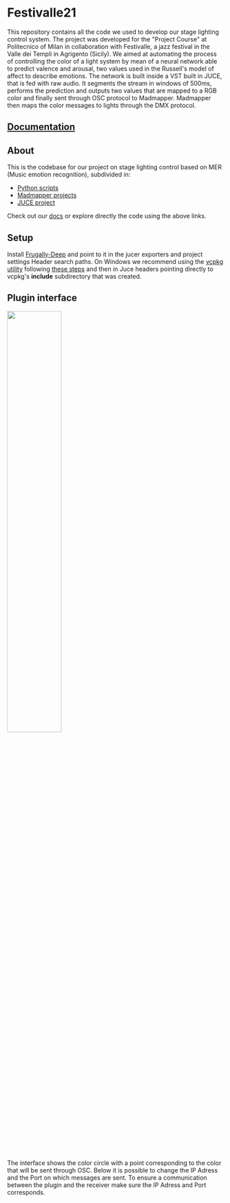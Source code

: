 # Festivalle21

This repository contains all the code we used to develop our stage lighting control system.
The project was developed for the "Project Course" at Politecnico of Milan in collaboration with Festivalle, a jazz festival in the Valle dei Templi in Agrigento (Sicily).
We aimed at automating the process of controlling the color of a light system by mean of a neural network able to predict valence and arousal, two values used in the Russell's model of affect to describe emotions. 
The network is built inside a VST built in JUCE, that is fed with raw audio. It segments the stream in windows of 500ms, performs the prediction and outputs two values that are mapped to a RGB color and finally sent through OSC protocol to Madmapper. Madmapper then maps the color messages to lights through the DMX protocol.
## [Documentation](https://github.com/ammlyy/festivalle21/wiki)

## About
This is the codebase for our project on stage lighting control based on MER (Music emotion recognition), subdivided in:
* [Python scripts](https://github.com/ammlyy/festivalle21/tree/main/py)
* [Madmapper projects](https://github.com/ammlyy/festivalle21/tree/main/madmapper)
* [JUCE project](https://github.com/ammlyy/festivalle21/tree/main/Festivalle21)

Check out our [docs](https://github.com/ammlyy/festivalle21/wiki) or explore directly the code using the above links. 


## Setup
Install [Frugally-Deep](https://github.com/Dobiasd/frugally-deep) and point to it in the jucer exporters and project settings Header search paths.
On Windows we recommend using the [vcpkg utility](https://github.com/microsoft/vcpkg) following [these steps](https://github.com/microsoft/vcpkg#getting-started) and then in Juce headers pointing directly to vcpkg's **include** subdirectory that was created.


## Plugin interface
<p>
  <img src="https://user-images.githubusercontent.com/37587013/123405938-a7b8e100-d5aa-11eb-849f-e83f9a69b0f4.png" width="50%"//>
</p>

The interface shows the color circle with a point corresponding to the color that will be sent through OSC. Below it is possible to change the IP Adress and the Port on which messages are sent. To ensure a communication between the plugin and the receiver make sure the IP Adress and Port corresponds.
